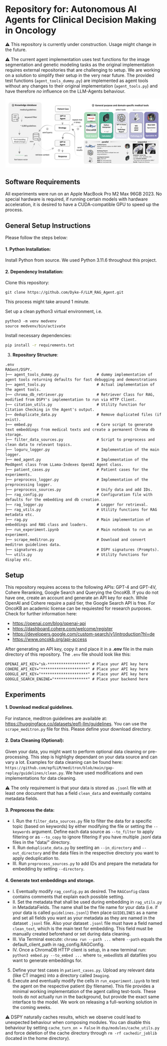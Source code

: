 # Repository for: Autonomous AI Agents for Clinical Decision Making in Oncology
⚠️ This repository is currently under construction. Usage might change in the future. 

⚠️ The current agent implementation uses test functions for the image segmentation and genetic modeling tasks as the original implementation requires external repositories that are challenging to setup. We are working on a solution to simplify their setup in the very near future. The provided test functions (```agent_tools_dummy.py```) are implemented as agent tools without any changes to their original implementation (```agent_tools.py```) and have therefore *no* influence on the LLM-Agents behaviour.

![Local Image](./overview.png)

## Software Requirements
All experiments were run on an Apple MacBook Pro M2 Max 96GB 2023.
No special hardware is required, if running certain models with hardware acceleration, it is desired to have a CUDA-compatible GPU to speed up the process.

## General Setup Instructions

Please follow the steps below:

#### 1. **Python Installation**:
Install Python from source. We used Python 3.11.6 throughout this project. 
#### 2. **Dependency Installation**: 

Clone this repository:
  ```
  git clone https://github.com/Dyke-F/LLM_RAG_Agent.git
  ```

This process might take around 1 minute.

Set up a clean python3 virtual environment, i.e. 

  ```
  python3 -m venv medvenv
  source medvenv/bin/activate
  ```

Install necessary dependencies:
  ```bash
  pip install -r requirements.txt
  ```

3. **Repository Structure**:
```
.env
RAGent/DSPY.
├── agent_tools_dummy.py                 # dummy implementation of agent tools returning defaults for fast debugging and demonstrations
├── agent_tools.py                       # Actual implementation of the agent tools. 
├── chroma_db_retriever.py               # Retriever Class for RAG, modified from DSPY's implementation to run via HTTP Client.
├── citation_utils.py                    # Utility function for Citation Checking in the Agent's output.
├── deduplicate_data.py                  # Remove duplicated files (if exist).
├── embed.py                             # Core script to generate text embeddings from medical texts and create a permanent Chroma db storage.
├── filter_data_sources.py               # Script to preprocess and clean data to relevant topics.
├── loguru_logger.py                     # Implementation of the main logger.
├── med_agent.py                         # Implementation of the MedAgent class from LLama-Indexes OpenAI Agent class.
├── patient_cases.py                     # Patient cases for the experiments.
├── preprocess_logger.py                 # Implementation of the preprocessing logger.
├── preprocess_sources.py                # Unify data and add IDs.
├── rag_config.py                        # Configuration file with defaults for the embedding and db creation.
├── rag_logger.py                        # Logger for retrieval.
├── rag_utils.py                         # Utility functions for RAG metadata etc.
├── rag.py                               # Main implementation of embeddings and RAG class and loaders.
├── run_experiment.ipynb                 # Main notebook to run an experiment.
├── scrape_meditron.py                   # Download and convert meditron guidelines data.
├── signatures.py                        # DSPY signatures (Prompts).
└── utils.py                             # Utility functions for display etc.
```

## Setup

This repository requires access to the following APIs: GPT-4 and GPT-4V, Cohere Reranking, Google Search and Querying the OncoKB. If you do not have one, create an account and generate an API key for each. While OpenAI and Cohere require a paid tier, the Google Search API is free. For OncoKB an academic license can be requiested for research purposes. Check for further information here:
- https://openai.com/blog/openai-api 
- https://dashboard.cohere.com/welcome/register
- https://developers.google.com/custom-search/v1/introduction?hl=de
- https://www.oncokb.org/api-access


After generating an API key, copy it and place it in a **.env** file in the main directory of this repository.
The ```.env``` file should look like this:

```
OPENAI_API_KEY="sk-******************" # Place your API key here
COHERE_API_KEY="*********************" # Place your API key here
GOOGLE_API_KEY="*********************" # Place your API key here
GOOGLE_SEARCH_ENGINE="***************" # Place your backend here
```

## Experiments
#### 1. Download medical guidelines.

For instance, meditron guidelines are available at: https://huggingface.co/datasets/epfl-llm/guidelines. You can use the ```scrape_meditron.py``` file for this. Please define your download directory.

#### 2. Data Cleaning (Optional):

Given your data, you might want to perform optional data cleaning or pre-processing. This step is highlighy dependant on your data source and can vary a lot. 
    Examples for data cleaning can be found here: ```https://github.com/epfLLM/meditron/blob/main/gap-replay/guidelines/clean.py```. We have used modifications and own implementations for data cleaning.

  ⚠️ The only requirement is that your data is stored as ```.jsonl``` file with at least one document that has a field ```clean_data``` and eventually contains metadata fields.


#### 3. Preprocess the data: 
- I. Run the ```filter_data_sources.py``` file to filter the data for a specific topic (based on keywords) by either modifying the file or setting the ```--keywords``` argument. Define each data source as ```--to_filter``` to apply filtering or as ```--to_copy``` to ignore filtering if you have multiple .jsonl data files in the "data/" directory.
- II. Run ```deduplicate_data.py``` by seetting an ```--in_directory``` and ```--out_directory``` and the data files in the respective directory you want to apply deduplication to.
- III. Run ```preprocess_sources.py``` to add IDs and prepare the metadata for embedding by setting ```--directory```.

#### 4. Generate text embeddings and storage.
  - I. Eventually modify ```rag_config.py``` as desired. The ```RAGConfig``` class contains comments that explain each possible setting.
  - II. Set the metadata that shall be used during embedding in ```rag_utils.py``` in MetadataFields. The name shall be the file name for your data (i.e. if your data is called ```guidelines.jsonl```) then place ```GUIDELINES``` as a name and set all fields you want as your metadata as they are named in the dataset ```.jsonl``` file. Also your dataset ```.jsonl``` file must have a field named ```clean_text```, which is the main text for embedding. This field must be manually created beforehand or set during data cleaning. 
  - III. Via Terminal execute: ```chroma run --path ...``` where ```--path``` equals the default_client_path in rag_config.RAGConfig.
  - IV. Once a ChromaDB HTTP client is setup, in a new terminal run: ```python3 embed.py --to_embed ...``` where ```to_embed```lists all datafiles you want to generate embeddings for.

5. Define your test cases in ```patient_cases.py```. Upload any relevant data (like CT images) into a directory called ```Imaging```.
6. Execute and eventually modify the cells in ```run_experiment.ipynb``` to test the agent on the respective patient (by filename). This file provides a minimal working implementation of the agent calling test-tools. These tools do not actually run in the background, but provide the exact same interface to the model. We work on releasing a full-working solution in the coming weeks.


⚠️ DSPY naturally caches results, which we observe could lead to unexpected behaviour when composing modules. You can disable this behaviour by setting ```cache_turn_on = False``` in ```dsp/modules/cache_utils.py``` and force deletion of the cache directory through ```rm -rf cachedir_joblib``` (located in the home directory).
